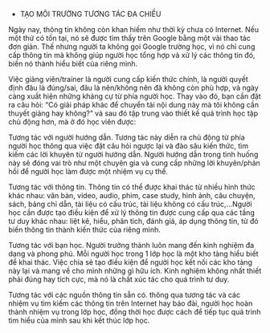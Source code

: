 - TẠO MÔI TRƯỜNG TƯƠNG TÁC ĐA CHIỀU

Ngày nay, thông tin không còn khan hiếm như thời kỳ chưa có Internet. Nếu một thứ có tồn tại, nó sẽ được tìm thấy trên Google bằng một vài thao tác đơn giản. Thế nhưng người ta không gọi Google trường học, vì nó chỉ cung cấp thông tin mà không giúp người học tổng hợp và xử lý các thông tin đó, biến nó thành hiểu biết của riêng mình. 

Việc giảng viên/trainer là người cung cấp kiến thức chính, là người quyết định đâu là đúng/sai, đâu là nên/không nên đã không còn phù hợp, và ngày càng xuất hiện những kháng cự từ phía người học. Thay vào đó, bạn cần đặt ra câu hỏi: “Có giải pháp khác để chuyển tải nội dung này mà tôi không cần thuyết giảng hay không?” và sau đó tập trung vào thiết kế quá trình học tập chủ động hơn, mà ở đó học viên được:

Tương tác với người hướng dẫn. Tương tác này diễn ra chủ động từ phía người học thông qua việc đặt câu hỏi ngược lại và đào sâu kiến thức, tìm kiếm các lời khuyên từ người hướng dẫn. Người hướng dẫn trong tình huống này sẽ đóng vai trò như một chuyên gia và cung cấp những lời khuyên/phản hồi để người học làm được một nhiệm vụ cụ thể. 

Tương tác với thông tin. Thông tin có thể được khai thác từ nhiều hình thức khác nhau: văn bản, video, audio, phim, case study, hình ảnh, câu chuyện, sách, bảng chỉ dẫn, tài liệu có cấu trúc, tài liệu không có cấu trúc,...Người học cần được tạo điều kiện để xử lý thông tin được cung cấp qua các tầng tư duy khác nhau: liệt kê, hiểu, phân tích, đánh giá, áp dụng thông tin, từ đó biến thông tin thành kiến thức của riêng mình.

Tương tác với bạn học. Người trưởng thành luôn mang đến kinh nghiệm đa dạng và phong phú. Mỗi người học trong 1 lớp học là một kho tàng hiểu biết để khai thác. Việc chia sẻ tạo điều kiện để người học kết nối các kho tàng này lại và mang về cho mình những gì hữu ích. Kinh nghiệm không nhất thiết phải đúng hay tích cực, mà nó là chất xúc tác cho quá trình tư duy.

Tương tác với các nguồn thông tin sẵn có. thông qua tương tác và các nhiệm vụ tìm kiếm các thông tin trên Internet hay báo đài, người học hoàn thành nhiệm vụ trong lớp học, đồng thời học được cách để tiếp tục quá trình tìm hiểu của mình sau khi kết thúc lớp học.
